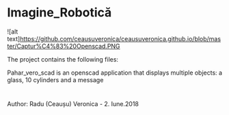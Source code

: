# Imagine_Robotică



![alt text]https://github.com/ceausuveronica/ceausuveronica.github.io/blob/master/Captur%C4%83%20Openscad.PNG

The project contains the following files:
 
   Pahar_vero_scad is an openscad application that displays multiple objects:
     a glass, 10 cylinders and a message



#
Author:  Radu (Ceaușu) Veronica - 2. Iune.2018

